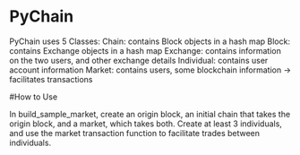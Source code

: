 # PyChain

PyChain uses 5 Classes:
Chain: contains Block objects in a hash map
Block: contains Exchange objects in a hash map
Exchange: contains information on the two users, and other exchange details
Individual: contains user account information
Market: contains users, some blockchain information -> facilitates transactions

#How to Use

In build_sample_market, create an origin block, an initial chain that takes the origin block, and a market, which takes both. 
Create at least 3 individuals, and use the market transaction function to facilitate trades between individuals.
